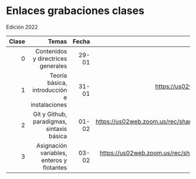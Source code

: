 # Enlaces grabaciones clases

Edición 2022

|Clase|Temas|Fecha|Enlace|
|--:|--:|--:|--:|
| 0 | Contenidos y directrices generales |29-01|https://us02web.zoom.us/rec/share/G52mmcf9oP2P1b8i_CskRoAyTv7ovT8iD90ACV-4W8-AFqc41WROJBp46UY3pYeS.v8XkjhONIhndPbTz?startTime=1643486893000 (Passcode: dtnN=3Q&)|
| 1 | Teoría básica, introducción e instalaciones |31-01|https://us02web.zoom.us/rec/share/YEaN6dRg4suPYDvBbCIdw8KNVp1Vjw9_bIEaiD6OQQTdXo98n3fW-JQoZbVsh-hh.jdYYH4HHi3T4Xx9O?startTime=1643673183000 (Passcode: bdWKd$k5)|
| 2 | Git y Github, paradigmas, sintaxis básica|01-02| https://us02web.zoom.us/rec/share/hyBNbQW7N6UFQLdMTKy8LT1rlXnFG7X3rssp_5_TDw4bHLs8qLl5DI78mUr9l9D-.xVlmzvgi8AtblKiU?startTime=1643756944000 (Passcode: 5b+DY!tq) |
| 3 | Asignación variables, enteros y flotantes |03-02| https://us02web.zoom.us/rec/share/bqhaXBgKMnx3wZfUEZTJ78N4ZFw_93b0r0eQxuqntwJ6An4_v2j9qJsQpE6ZgsqF.x7jE9wGQKFxrD-4I?startTime=1643929719000 (Passcode: J7B#t99%) |
